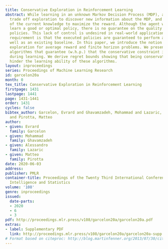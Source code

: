 ```yaml
---
title: Conservative Exploration in Reinforcement Learning
abstract: While learning in an unknown Markov Decision Process (MDP), an agent should
  trade off exploration to discover new information about the MDP, and exploitation
  of the current knowledge to maximize the reward. Although the agent will eventually
  learn a good or optimal policy, there is no guarantee on the quality of the intermediate
  policies. This lack of control is undesired in real-world applications where a minimum
  requirement is that the executed policies are guaranteed to perform at least as
  well as an existing baseline. In this paper, we introduce the notion of conservative
  exploration for average reward and finite horizon problems. We present two optimistic
  algorithms that guarantee (w.h.p.) that the conservative constraint is never violated
  during learning. We derive regret bounds showing that being conservative does not
  hinder the learning ability of these algorithms.
layout: inproceedings
series: Proceedings of Machine Learning Research
id: garcelon20a
month: 0
tex_title: Conservative Exploration in Reinforcement Learning
firstpage: 1431
lastpage: 1441
page: 1431-1441
order: 1431
cycles: false
bibtex_author: Garcelon, Evrard and Ghavamzadeh, Mohammad and Lazaric, Alessandro
  and Pirotta, Matteo
author:
- given: Evrard
  family: Garcelon
- given: Mohammad
  family: Ghavamzadeh
- given: Alessandro
  family: Lazaric
- given: Matteo
  family: Pirotta
date: 2020-06-03
address: 
publisher: PMLR
container-title: Proceedings of the Twenty Third International Conference on Artificial
  Intelligence and Statistics
volume: '108'
genre: inproceedings
issued:
  date-parts:
  - 2020
  - 6
  - 3
pdf: http://proceedings.mlr.press/v108/garcelon20a/garcelon20a.pdf
extras:
- label: Supplementary PDF
  link: http://proceedings.mlr.press/v108/garcelon20a/garcelon20a-supp.pdf
# Format based on citeproc: http://blog.martinfenner.org/2013/07/30/citeproc-yaml-for-bibliographies/
---
```

